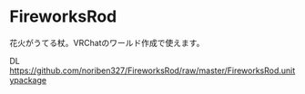 # FireworksRod

花火がうてる杖。VRChatのワールド作成で使えます。

DL
https://github.com/noriben327/FireworksRod/raw/master/FireworksRod.unitypackage
